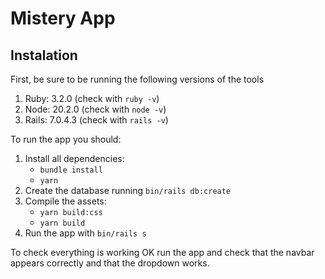 # Mistery App

## Instalation

First, be sure to be running the following versions of the tools

1. Ruby: 3.2.0 (check with `ruby -v`)
2. Node: 20.2.0 (check with `node -v`)
3. Rails: 7.0.4.3 (check with `rails -v`)

To run the app you should:

1. Install all dependencies:
    - `bundle install`
    - `yarn`
2. Create the database running `bin/rails db:create`
3. Compile the assets:
    - `yarn build:css`
    - `yarn build`
4. Run the app with `bin/rails s`

To check everything is working OK run the app and check that the navbar appears correctly and that the dropdown works.
